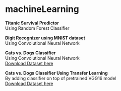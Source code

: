 # machineLearning


<b>Titanic Survival Predictor</b><br>
Using Random Forest Classifier

<b>Digit Recognizer using MNIST dataset</b><br>
Using Convolutional Neural Network

<b>Cats vs. Dogs Classifier</b><br>
Using Convolutional Neural Network<br>
<a href="https://www.kaggle.com/c/dogs-vs-cats/data">Download Dataset here</a>

<b>Cats vs. Dogs Classifier Using Transfer Learning</b><br>
By adding classifier on top of pretrained VGG16 model<br>
<a href="https://www.kaggle.com/c/dogs-vs-cats/data">Download Dataset here</a>
